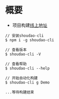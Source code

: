 # 概要

- 项目构建[线上地址](https://github.com/q-qin/gitbook/wiki)
```
// 安装shoudao-cli
$ npm i -g shoudao-cli

// 查看版本
$ shoudao-cli -V

// 查看帮助
$ shoudao-cli --help

// 开始自动化构建
$ shoudao-cli g Demo

...等待构建结束

```
